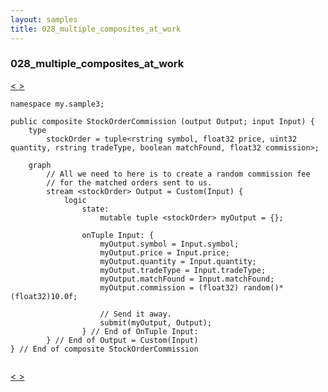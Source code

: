 ```yaml
---
layout: samples
title: 028_multiple_composites_at_work
---
```


### 028_multiple_composites_at_work

<div class="sampleNav"><a class="button" href="/streamsx.documentation/samples/spl-for-beginner/028_multiple_composites_at_work_my_sample2_StockMatch_spl/"> < </a><a class="button" href="/streamsx.documentation/samples/spl-for-beginner/029_spl_functions_at_work_my_sample_Calculator_spl/"> > </a>
</div>

~~~~~~
namespace my.sample3;

public composite StockOrderCommission (output Output; input Input) {
	type
		stockOrder = tuple<rstring symbol, float32 price, uint32 quantity, rstring tradeType, boolean matchFound, float32 commission>;

	graph
		// All we need to here is to create a random commission fee
		// for the matched orders sent to us.
		stream <stockOrder> Output = Custom(Input) {
			logic
				state:
					mutable tuple <stockOrder> myOutput = {};

				onTuple Input: {										
					myOutput.symbol = Input.symbol;
					myOutput.price = Input.price;
					myOutput.quantity = Input.quantity;
					myOutput.tradeType = Input.tradeType;
					myOutput.matchFound = Input.matchFound;
					myOutput.commission = (float32) random()* (float32)10.0f;
					
					// Send it away.
					submit(myOutput, Output);
				} // End of OnTuple Input:
		} // End of Output = Custom(Input)
} // End of composite StockOrderCommission


~~~~~~

<div class="sampleNav"><a class="button" href="/streamsx.documentation/samples/spl-for-beginner/028_multiple_composites_at_work_my_sample2_StockMatch_spl/"> < </a><a class="button" href="/streamsx.documentation/samples/spl-for-beginner/029_spl_functions_at_work_my_sample_Calculator_spl/"> > </a>
</div>

